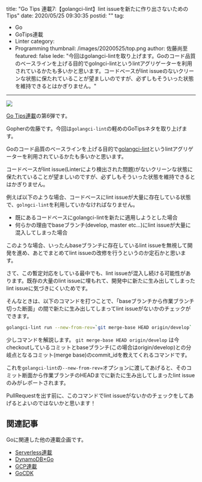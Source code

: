 title: "Go Tips 連載7:【golangci-lint】lint issueを新たに作り出さないためのTips"
date: 2020/05/25 09:30:35
postid: ""
tag:
  - Go
  - GoTips連載
  - Linter
category:
  - Programming
thumbnail: /images/20200525/top.png
author: 佐藤尚至
featured: false
lede: "今回はgolangci-lintを取り上げます。Goのコード品質のベースラインを上げる目的でgolngci-lintというlintアグリゲーターを利用されているかたも多いかと思います。コードベースがlint issueのないクリーンな状態に保たれていることが望ましいのですが、必ずしもそういった状態を維持できるとはかぎりません。"
---

<img src="/images/20200525/photo_20200525_01.png">

[Go Tips連載](/tags/GoTips%E9%80%A3%E8%BC%89/)の第6弾です。

Gopherの佐藤です。今回は`golangci-lint`の軽めのGoTipsネタを取り上げます。

Goのコード品質のベースラインを上げる目的で[golangci-lint](https://golangci-lint.run/)というlintアグリゲーターを利用されているかたも多いかと思います。

コードベースがlint issue(Linterにより検出された問題)がないクリーンな状態に保たれていることが望ましいのですが、必ずしもそういった状態を維持できるとはかぎりません。

例えば以下のような場合、コードベースにlint issueが大量に存在している状態で、`golngci-lint`を利用していかなければなりません。

* 既にあるコードベースにgolangci-lintを新たに適用しようとした場合
* 何らかの理由でbaseブランチ(develop, master etc...)にlint issueが大量に混入してしまった場合

このような場合、いったんbaseブランチに存在しているlint issueを無視して開発を進め、あとでまとめてlint issueの改修を行うというのか定石かと思います。

さて、この暫定対応をしている最中でも、lint issueが混入し続ける可能性があります。既存の大量のlint issueに埋もれて、開発中に新たに生み出してしまったlint issueに気づきにくいためです。

そんなときは、以下のコマンドを打つことで、「baseブランチから作業ブランチ切った断面」の間で新たに生み出してしまってlint issueがないかのチェックができます。

```bash 新たに発生したlint-issueが無いかチェックする
golangci-lint run --new-from-rev=`git merge-base HEAD origin/develop` ./...
```

少しコマンドを解説します。
`git merge-base HEAD origin/develop` は今checkoutしているコミットとbaseブランチ(この場合はorigin/develop)との分岐点となるコミット(merge base)のcommit_idを教えてくれるコマンドです。

これを`golangci-lint`の`--new-from-rev=`オプションに渡してあげると、そのコミット断面から作業ブランチのHEADまでに新たに生み出してしまったlint issueのみがレポートされます。

PullRequestを出す前に、このコマンドでlint issueがないかのチェックをしてあげるとよいのではないかと思います！



## 関連記事 

Goに関連した他の連載企画です。

* [Serverless連載](/tags/Serverless%E9%80%A3%E8%BC%89/)
* [DynamoDB×Go](/tags/DynamoDB%C3%97Go/)
* [GCP連載](/tags/GCP%E9%80%A3%E8%BC%89/)
* [GoCDK](/tags/GoCDK/)
